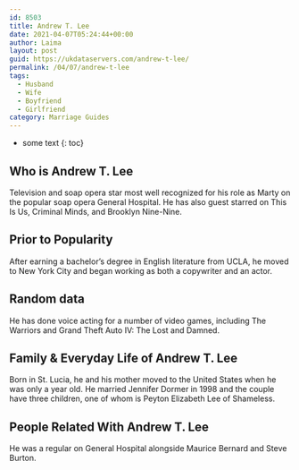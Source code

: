 ```yaml
---
id: 8503
title: Andrew T. Lee
date: 2021-04-07T05:24:44+00:00
author: Laima
layout: post
guid: https://ukdataservers.com/andrew-t-lee/
permalink: /04/07/andrew-t-lee
tags:
  - Husband
  - Wife
  - Boyfriend
  - Girlfriend
category: Marriage Guides
---
```


* some text
{: toc}


## Who is Andrew T. Lee
                  
                  
                  
Television and soap opera star most well recognized for his role as Marty on the popular soap opera General Hospital. He has also guest starred on This Is Us, Criminal Minds, and Brooklyn Nine-Nine.
                  
              
            
              
            
                
                
                
## Prior to Popularity
                  
                  
                  
After earning a bachelor&#8217;s degree in English literature from UCLA, he moved to New York City and began working as both a copywriter and an actor.
                  
              
            
              
            
                
                
                
## Random data
                  
                  
                  
He has done voice acting for a number of video games, including The Warriors and Grand Theft Auto IV: The Lost and Damned.
                  
              
            
              
            
                
                
                
## Family & Everyday Life of Andrew T. Lee
                  
                  
                  
Born in St. Lucia, he and his mother moved to the United States when he was only a year old. He married Jennifer Dormer in 1998 and the couple have three children, one of whom is Peyton Elizabeth Lee of Shameless.
                  
              
            
              
            
                
                
                
## People Related With Andrew T. Lee
                  
                  
                  
He was a regular on General Hospital alongside Maurice Bernard and Steve Burton.
                  
              
            
              
            
                
              
            
              
              
            
            
              
            
          
          
          